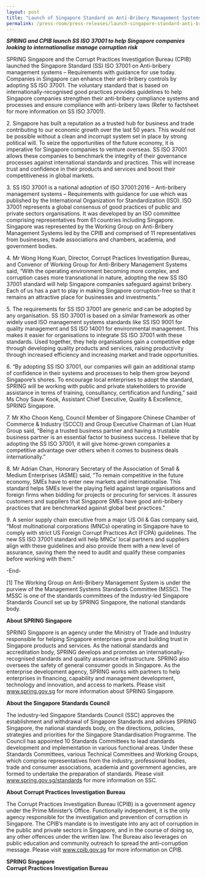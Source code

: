 ```yaml
---
layout: post
title: "Launch of Singapore Standard on Anti-Bribery Management Systems"
permalink: /press-room/press-releases/launch-singapore-standard-anti-bribery-management-systems/
---
```

***SPRING and CPIB launch SS ISO 37001 to help Singapore companies looking to internationalise manage corruption risk***

SPRING Singapore and the Corrupt Practices Investigation Bureau (CPIB) launched the Singapore Standard (SS) ISO 37001 on Anti-bribery management systems – Requirements with guidance for use today. Companies in Singapore can enhance their anti-bribery controls by adopting SS ISO 37001. The voluntary standard that is based on internationally-recognised good practices provides guidelines to help Singapore companies strengthen their anti-bribery compliance systems and processes and ensure compliance with anti-bribery laws (Refer to factsheet for more information on SS ISO 37001).

2\. Singapore has built a reputation as a trusted hub for business and trade contributing to our economic growth over the last 50 years. This would not be possible without a clean and incorrupt system set in place by strong political will. To seize the opportunities of the future economy, it is imperative for Singapore companies to venture overseas. SS ISO 37001 allows these companies to benchmark the integrity of their governance processes against international standards and practices. This will increase trust and confidence in their products and services and boost their competitiveness in global markets.

3\.            SS ISO 37001 is a national adoption of ISO 37001:2016 – Anti-bribery management systems – Requirements with guidance for use which was published by the International Organization for Standardization (ISO). ISO 37001 represents a global consensus of good practices of public and private sectors organisations. It was developed by an ISO committee comprising representatives from 61 countries including Singapore. Singapore was represented by the Working Group on Anti-Bribery Management Systems  led by the CPIB and comprised of 11 representatives from businesses, trade associations and chambers,  academia, and government bodies.
 
4\.            Mr Wong Hong Kuan, Director, Corrupt Practices Investigation Bureau, and Convenor of Working Group for Anti-Bribery Management Systems said, “With the operating environment becoming more complex, and corruption cases more transnational in nature, adopting the new SS ISO 37001 standard will help Singapore companies safeguard against bribery. Each of us has a part to play in making Singapore corruption-free so that it remains an attractive place for businesses and investments.”

5\.            The requirements for SS ISO 37001 are generic and can be adopted by any organisation. SS ISO 37001 is based on a similar framework as other widely used ISO management systems standards like SS ISO 9001 for quality management and SS ISO 14001 for environmental management. This makes it easier for organisations to integrate SS ISO 37001 with these standards. Used together, they help organisations gain a competitive edge through developing quality products and services, raising productivity through increased efficiency and increasing market and trade opportunities.

6\.            “By adopting SS ISO 37001, our companies will gain an additional stamp of confidence in their systems and processes to help them grow beyond Singapore’s shores. To encourage local enterprises to adopt the standard, SPRING will be working with public and private stakeholders to provide assistance in terms of training, consultancy, certification and funding,” said Ms Choy Sauw Kook, Assistant Chief Executive, Quality & Excellence, SPRING Singapore. 

7\.             Mr Kho Choon Keng, Council Member of Singapore Chinese Chamber of Commerce & Industry (SCCCI) and Group Executive Chairman of Lian Huat Group said, “Being a trusted business partner and having a trustable business partner is an essential factor to business success. I believe that by adopting the SS ISO 37001, it will give home-grown companies a competitive advantage over others when it comes to business deals internationally.”  

8\.             Mr Adrian Chan, Honorary Secretary of the Association of Small & Medium Enterprises (ASME) said, “To remain competitive in the future economy, SMEs have to enter new markets and internationalise. This standard helps SMEs level the playing field against large organisations and foreign firms when bidding for projects or procuring for services. It assures customers and suppliers that Singapore SMEs have good anti-bribery practices that are benchmarked against global best practices.” 

9\.              A senior supply chain executive from a major US Oil & Gas company said, “Most multinational corporations (MNCs) operating in Singapore have to comply with strict US Foreign Corrupt Practices Act (FCPA) guidelines. The new SS ISO 37001 standard will help MNCs’ local partners and suppliers align with these guidelines and also provide them with a new level of assurance, saving them the need to audit and qualify these companies before working with them.”

-End-

[1] The Working Group on Anti-Bribery Management System is under the purview of the Management Systems Standards Committee (MSSC). The MSSC is one of the standards committees of the industry-led Singapore Standards Council set up by SPRING Singapore, the national standards body.

**About SPRING Singapore**

SPRING Singapore is an agency under the Ministry of Trade and Industry responsible for helping Singapore enterprises grow and building trust in Singapore products and services. As the national standards and accreditation body, SPRING develops and promotes an internationally-recognised standards and quality assurance infrastructure. SPRING also oversees the safety of general consumer goods in Singapore. As the enterprise development agency, SPRING works with partners to help enterprises in financing, capability and management development, technology and innovation, and access to markets. Please visit www.spring.gov.sg for more information about SPRING Singapore.

**About the Singapore Standards Council**

The industry-led Singapore Standards Council (SSC) approves the establishment and withdrawal of Singapore Standards and advises SPRING Singapore, the national standards body, on the directions, policies, strategies and priorities for the Singapore Standardisation Programme. The Council has appointed 10 Standards Committees to lead standards development and implementation in various functional areas. Under these Standards Committees, various Technical Committees and Working Groups, which comprise representatives from the industry, professional bodies, trade and consumer associations, academia and government agencies, are formed to undertake the preparation of standards. Please visit www.spring.gov.sg/standards for more information on SSC.

**About Corrupt Practices Investigation Bureau**

The Corrupt Practices Investigation Bureau (CPIB) is a government agency under the Prime Minister’s Office. Functionally independent, it is the only agency responsible for the investigation and prevention of corruption in Singapore. The CPIB’s mandate is to investigate into any act of corruption in the public and private sectors in Singapore, and in the course of doing so, any other offences under the written law. The Bureau also leverages on public education and community outreach to spread the anti-corruption message. Please visit www.cpib.gov.sg for more information on CPIB.

**SPRING Singapore**<br/>
**Corrupt Practices Investigation Bureau**
